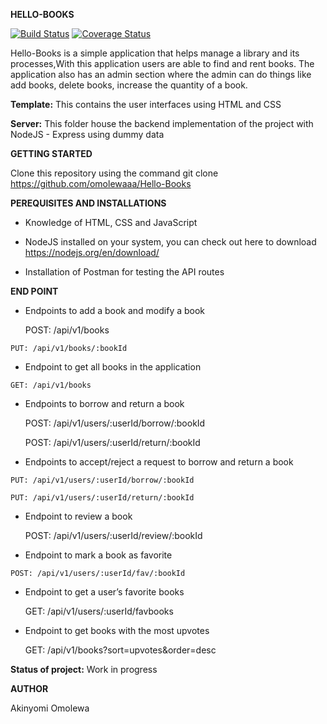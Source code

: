 

**HELLO-BOOKS**

[![Build Status](https://travis-ci.org/omolewaaa/Hello-Books.svg?branch=development)](https://travis-ci.org/omolewaaa/POSTIT)
[![Coverage Status](https://coveralls.io/repos/github/omolewaaa/Hello-Books/badge.svg?branch=development)](https://coveralls.io/github/omolewaaa/Hello-Books?branch=development)

Hello-Books is a simple application that helps manage a library and its processes,With this application users are able to find and rent books. 
The application also has an admin section where the admin can do things like add books, delete books, increase the quantity of a book.


**Template:** This contains the user interfaces using HTML and CSS

**Server:** This folder house the backend implementation of the project with NodeJS - Express using dummy data



**GETTING STARTED**

Clone this repository using the command git clone https://github.com/omolewaaa/Hello-Books


**PEREQUISITES AND INSTALLATIONS**

 *    Knowledge of HTML, CSS and JavaScript

 *    NodeJS installed on your system, you can check out here to download https://nodejs.org/en/download/

 *    Installation of Postman for testing the API routes
 
 
 **END POINT**
 
 *   Endpoints  to add a book and modify a book
 
        POST: /api/v1/books
	
	PUT: /api/v1/books/:bookId
	
 *   Endpoint to get all books in the application
 
	GET: /api/v1/books
   
 *   Endpoints to borrow and return a book
 
        POST: /api/v1/users/:userId/borrow/:bookId
	
        POST: /api/v1/users/:userId/return/:bookId
   
 *   Endpoints to accept/reject a request to borrow and return a book
 
    PUT: /api/v1/users/:userId/borrow/:bookId
	
    PUT: /api/v1/users/:userId/return/:bookId
   
 *   Endpoint to review a book
 
        POST: /api/v1/users/:userId/review/:bookId
   
 *   Endpoint to mark a book as favorite
 
	POST: /api/v1/users/:userId/fav/:bookId
   
 *   Endpoint to get a user’s favorite books
 
        GET: /api/v1/users/:userId/favbooks
	
 *   Endpoint to get books with the most upvotes
 
        GET: /api/v1/books?sort=upvotes&order=desc



**Status of project:** Work in progress

   
 **AUTHOR**

   Akinyomi Omolewa
